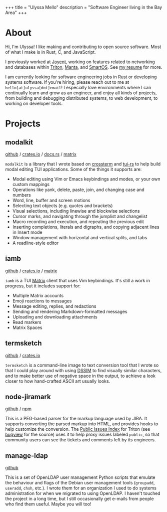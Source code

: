+++
title = "Ulyssa Mello"
description = "Software Engineer living in the Bay Area"
+++

# About

Hi, I'm Ulyssa! I like making and contributing to open source software. Most
of what I make is in Rust, C, and JavaScript.

I previously worked at [Joyent], working on features related to networking and
databases within [Triton], [Manta], and [SmartOS]. See [my resume](/resume.pdf)
for more.

I am currently looking for software engineering jobs in Rust or developing
systems software.  If you're hiring, please reach out to me at
`hello[at]ulyssa[dot]email`! I especially love environments where I can
continually learn and grow as an engineer, and enjoy all kinds of projects,
from building and debugging distributed systems, to web development, to working
on developer tools.

# Projects

## modalkit

[github][modalkit] / [crates.io][crate:modalkit] / [docs.rs][docs:modalkit] / [matrix][matrix:modalkit]

`modalkit` is a library that I wrote based on [crossterm] and [tui-rs] to help
build modal editing TUI applications. Some of the things it supports are:

- Modal editing using Vim or Emacs keybindings and modes, or your own custom mappings
- Operations like yank, delete, paste, join, and changing case and numbers
- Word, line, buffer and screen motions
- Selecting text objects (e.g. quotes and brackets)
- Visual selections, including linewise and blockwise selections
- Cursor marks, and navigating through the jumplist and changelist
- Macro recording and execution, and repeating the previous edit
- Inserting completions, literals and digraphs, and copying adjacent lines in Insert mode
- Window management with horizontal and vertical splits, and tabs
- A readline-style editor

## iamb

[github][iamb] / [crates.io][crate:iamb] / [matrix][matrix:iamb]

`iamb` is a TUI [Matrix] client that uses Vim keybindings. It's still a work in progress, but it includes support for:

- Multiple Matrix accounts
- Emoji reactions to messages
- Message editing, replies, and redactions
- Sending and rendering Markdown-formatted messages
- Uploading and downloading attachments
- Read markers
- Matrix Spaces

## termsketch

[github][termsketch] / [crates.io](https://crates.io/crates/termsketch)

`termsketch` is a command-line image to text conversion tool that I wrote
so that I could play around with using [DSSIM] to find visually similar
characters, and to make better use of negative space in the output, to
achieve a look closer to how hand-crafted ASCII art usually looks.

## node-jiramark

[github][node-jiramark] / [npm](https://www.npmjs.com/package/jiramark)

This is a PEG-based parser for the markup language used by JIRA. It supports
converting the parsed markup into HTML, and provides hooks to help customize
the conversion. The [Public Issues Index] for Triton (see [bugview] for the
source) uses it to help proxy issues labeled `public`, so that community
users can see the tickets and comments left by its engineers.

## manage-ldap

[github][manage-ldap]

This is a set of OpenLDAP user management Python scripts that emulate
the behaviour and flags of the Debian user management tools (`groupadd`,
`useradd`, `chsh`, etc.). I wrote them for an organization I used to do
systems administration for when we migrated to using OpenLDAP. I haven't
touched the project in a long time, but I still occasionally get e-mails
from people who find them useful. Maybe you will too!

[iamb]: https://github.com/ulyssa/iamb
[modalkit]: https://github.com/ulyssa/modalkit
[termsketch]: https://github.com/ulyssa/termsketch
[node-jiramark]: https://github.com/TritonDataCenter/node-jiramark
[manage-ldap]: https://github.com/melloc/manage-ldap

[crate:iamb]: https://crates.io/crates/iamb
[crate:modalkit]: https://crates.io/crates/modalkit

[docs:iamb]: https://docs.rs/iamb/latest/iamb/
[docs:modalkit]: https://docs.rs/modalkit/latest/modalkit/

[matrix:iamb]: https://matrix.to/#/#iamb:0x.badd.cafe
[matrix:modalkit]: https://matrix.to/#/#modalkit:0x.badd.cafe

[crossterm]: https://crates.io/crates/crossterm
[tui-rs]: https://crates.io/crates/tui

[Public Issues Index]: https://smartos.org/bugview/index.html
[bugview]: https://github.com/TritonDataCenter/bugview

[DSSIM]: https://en.wikipedia.org/wiki/Structural_similarity
[Matrix]: https://matrix.org/

[Joyent]: https://www.joyent.com/
[Triton]: https://github.com/TritonDataCenter/triton
[Manta]: https://github.com/TritonDataCenter/manta
[SmartOS]: https://github.com/TritonDataCenter/smartos-live
